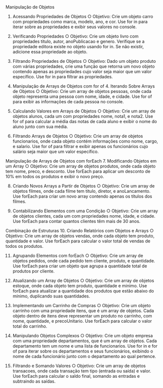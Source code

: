 Manipulação de Objetos

1. Acessando Propriedades de Objetos
   ○ Objetivo: Crie um objeto carro com propriedades como marca, modelo,
   ano, e cor. Use for in para iterar sobre as propriedades e exibir seus
   valores no console.

2. Verificando Propriedades
   ○ Objetivo: Crie um objeto livro com propriedades titulo, autor,
   anoPublicacao e genero. Verifique se a propriedade editora existe no
   objeto usando for in. Se não existir, adicione essa propriedade ao objeto.

3. Filtrando Propriedades de Objetos
   ○ Objetivo: Dado um objeto produto com várias propriedades, crie uma
   função que retorna um novo objeto contendo apenas as propriedades cujo
   valor seja maior que um valor específico. Use for in para filtrar as
   propriedades.

4. Manipulação de Arrays de Objetos com for of 4. Iterando Sobre Arrays de Objetos
   ○ Objetivo: Crie um array de objetos pessoas, onde cada objeto representa
   uma pessoa com nome, idade, e cidade. Use for of para exibir as
   informações de cada pessoa no console.

5. Calculando Valores em Arrays de Objetos
   ○ Objetivo: Crie um array de objetos alunos, cada um com propriedades
   nome, nota1, e nota2. Use for of para calcular a média das notas de cada
   aluno e exibir o nome do aluno junto com sua média.

6. Filtrando Arrays de Objetos
   ○ Objetivo: Crie um array de objetos funcionarios, onde cada objeto
   contém informações como nome, cargo, e salario. Use for of para filtrar
   e exibir apenas os funcionários cujo salário seja maior que um valor
   específico.

Manipulação de Arrays de Objetos com forEach 7. Modificando Objetos em um Array
○ Objetivo: Crie um array de objetos produtos, onde cada objeto tem nome,
preco, e desconto. Use forEach para aplicar um desconto de 10% em todos
os produtos e exibir o novo preço.

8. Criando Novos Arrays a Partir de Objetos
   ○ Objetivo: Crie um array de objetos filmes, onde cada filme tem titulo,
   diretor, e anoLancamento. Use forEach para criar um novo array
   contendo apenas os títulos dos filmes.

9. Contabilizando Elementos com uma Condição
   ○ Objetivo: Crie um array de objetos clientes, cada um com propriedades
   nome, idade, e cidade. Use forEach para contar quantos clientes têm mais
   de 30 anos.

Combinação de Estruturas 10. Criando Relatórios com Objetos e Arrays
○ Objetivo: Crie um array de objetos vendas, onde cada objeto tem produto,
quantidade e valor. Use forEach para calcular o valor total de vendas de
todos os produtos.

11. Agrupando Elementos com forEach
    ○ Objetivo: Crie um array de objetos pedidos, onde cada pedido tem
    cliente, produto, e quantidade. Use forEach para criar um objeto que
    agrupa a quantidade total de produtos por cliente.

12. Atualizando um Array de Objetos
    ○ Objetivo: Crie um array de objetos estoque, onde cada objeto tem
    produto, quantidade e minimo. Use forEach para atualizar a quantidade
    dos produtos que estão abaixo do mínimo, duplicando suas quantidades.

13. Implementando um Carrinho de Compras
    ○ Objetivo: Crie um objeto carrinho com uma propriedade itens, que é um
    array de objetos. Cada objeto dentro de itens deve representar um
    produto no carrinho, com nome, quantidade, e precoUnitario. Use forEach
    para calcular o valor total do carrinho.

14. Manipulando Objetos Complexos
    ○ Objetivo: Crie um objeto empresa com uma propriedade departamentos,
    que é um array de objetos. Cada departamento tem um nome e uma lista
    de funcionarios. Use for in e for of para iterar sobre os departamentos
    e seus funcionários, exibindo o nome de cada funcionário junto com o
    departamento ao qual pertence.

15. Filtrando e Somando Valores
    ○ Objetivo: Crie um array de objetos transacoes, onde cada transação tem
    tipo (entrada ou saída) e valor. Use forEach para calcular o saldo final,
    somando as entradas e subtraindo as saídas.
